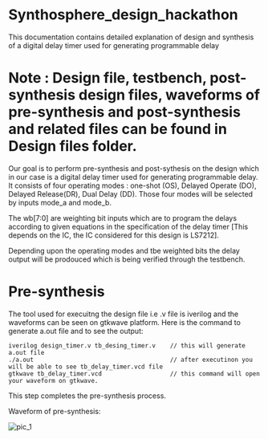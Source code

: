 # Synthosphere_design_hackathon
This documentation contains detailed explanation of design and synthesis of a digital delay timer used for generating programmable delay

# Note : Design file, testbench, post-synthesis design files, waveforms of pre-synthesis and post-synthesis and related files can be found in Design files folder.

Our goal is to perform pre-synthesis and post-sythesis on the design which in our case is a digital delay timer used for generating programmable delay. It consists of four operating modes : one-shot (OS), Delayed Operate (DO), Delayed Release(DR), Dual Delay (DD). Those four modes will be selected by inputs mode_a and mode_b.

The wb[7:0] are weighting bit inputs which are to program the delays according to given equations in the specification of the delay timer [This depends on the IC, the IC considered for this design is LS7212]. 

Depending upon the operating modes and tbe weighted bits the delay output will be prodouced which is being verified through the testbench. 

# Pre-synthesis

The tool used for execuitng the design file i.e .v file is iverilog and the waveforms can be seen on gtkwave platform.
Here is the command to generate a.out file and to see the output:
```
iverilog design_timer.v tb_desing_timer.v    // this will generate a.out file 
./a.out                                      // after executinon you will be able to see tb_delay_timer.vcd file
gtkwave tb_delay_timer.vcd                   // this command will open your waveform on gtkwave.
```
This step completes the pre-synthesis process.

Waveform of pre-synthesis:

![pic_1](https://github.com/rahulrathod10/Synthosphere_design_hackathon/assets/143223452/b4d13bab-62f2-42f2-be7e-950952c98b6d)





